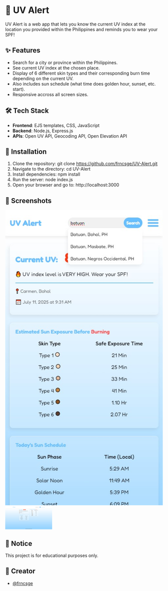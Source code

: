 # 🌅 UV Alert

UV Alert is a web app that lets you know the current UV index at the location you provided within the Philippines and reminds you to wear your SPF!

## ✨ Features
- Search for a city or province within the Philippines. 
- See current UV index at the chosen place.
- Display of 6 different skin types and their corresponding burn time depending on the current UV.
- Also includes sun schedule (what time does golden hour, sunset, etc. start).
- Responsive accross all screen sizes.

## 🛠️ Tech Stack
- **Frontend**: EJS templates, CSS, JavaScript
- **Backend**: Node.js, Express.js
- **APIs**: Open UV API, Geocoding API, Open Elevation API

## 🚀 Installation
1. Clone the repository: git clone https://github.com/frncsge/UV-Alert.git
2. Navigate to the directory: cd UV-Alert
3. Install dependencies: npm install
4. Run the server: node index.js
5. Open your browser and go to: http://localhost:3000

## 📸 Screenshots

<img src="public/screenshots/homepage uv alert mobile.jpg" alt="Home page for mobile devices" width="600"/> <img src="public/screenshots/homepage uv alert.jpg" alt="Landing Page" width="150"/>

## 📝 Notice

This project is for educational purposes only.

## 👤 Creator

- [@frncsge](https://github.com/frncsge)
